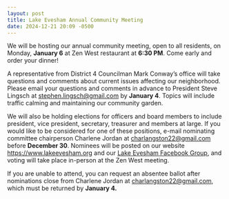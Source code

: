```yaml
---
layout: post
title: Lake Evesham Annual Community Meeting
date: 2024-12-21 20:09 -0500
---
```


We will be hosting our annual community meeting, open to all residents, on Monday, **January 6** at Zen West restaurant at **6:30 PM**. Come early and order your dinner!

A representative from District 4 Councilman Mark Conway’s office will take questions and comments about current issues affecting our neighborhood.
Please email your questions and comments in advance to President Steve Lingsch at <stephen.lingsch@gmail.com> by **January 4**.
Topics will include traffic calming and maintaining our community garden.

We will also be holding elections for officers and board members to include president, vice president, secretary, treasurer and members at large. If you would like to be considered for one of these positions, e-mail nominating committee chairperson Charlene Jordan at <charlangston22@gmail.com> before **December 30**. Nominees will be posted on our website <https://www.lakeevesham.org> and our [Lake Evesham Facebook Group](https://www.facebook.com/groups/470158379724154), and voting will take place in-person at the Zen West meeting.

If you are unable to attend, you can request an absentee ballot after nominations close from Charlene Jordan at <charlangston22@gmail.com>, which must be returned by **January 4.**
